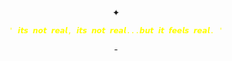 

<p align="center">
✦  
</p>


<p align="center">
<code style="color : yellow">' 𝙞𝙩𝙨 𝙣𝙤𝙩 𝙧𝙚𝙖𝙡, 𝙞𝙩𝙨 𝙣𝙤𝙩 𝙧𝙚𝙖𝙡...𝙗𝙪𝙩 𝙞𝙩 𝙛𝙚𝙚𝙡𝙨 𝙧𝙚𝙖𝙡. '</code>
</p>


<p align="center">
-
</p>

</p>

</p>
<!--

**mochitails/mochitails** is a ✨ _special_ ✨ repository because its `README.md` (this file) appears on your GitHub profile.


